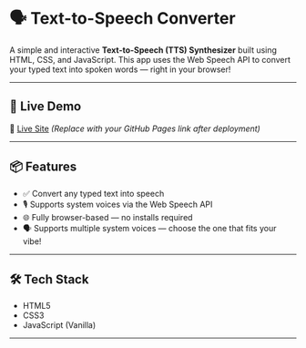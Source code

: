 # 🗣️ Text-to-Speech Converter

A simple and interactive **Text-to-Speech (TTS) Synthesizer** built using HTML, CSS, and JavaScript. 
This app uses the Web Speech API to convert your typed text into spoken words — right in your browser!

---

## 🚀 Live Demo

🔗 [Live Site]()
*(Replace with your GitHub Pages link after deployment)*

---

## 📦 Features

- ✅ Convert any typed text into speech
- 🎙️ Supports system voices via the Web Speech API
- 🌐 Fully browser-based — no installs required
- 🗣️ Supports multiple system voices — choose the one that fits your vibe!

---

## 🛠️ Tech Stack

- HTML5
- CSS3
- JavaScript (Vanilla)

---
